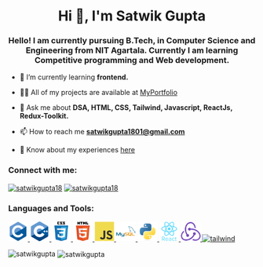 <h1 align="center">Hi 👋, I'm Satwik Gupta</h1>
<h3 align="center">Hello! I am currently pursuing B.Tech, in Computer Science and Engineering from NIT Agartala. Currently I am learning Competitive programming and Web development.</h3>

- 🌱 I’m currently learning **frontend.**

- 👨‍💻 All of my projects are available at [MyPortfolio](https://satwikgupta.github.io/MyPortfolio/)

- 💬 Ask me about **DSA, HTML, CSS, Tailwind, Javascript, ReactJs, Redux-Toolkit.**

- 📫 How to reach me **satwikgupta1801@gmail.com**

- 📄 Know about my experiences [here](https://drive.google.com/drive/folders/1C7eKfdsUCnvTl2L1CNX1QEI7GOxJZ_2b?usp=drive_link)

<h3 align="left">Connect with me:</h3>
<p align="left">
<a href="https://twitter.com/satwikgupta18" target="blank"><img align="center" src="https://raw.githubusercontent.com/rahuldkjain/github-profile-readme-generator/master/src/images/icons/Social/twitter.svg" alt="satwikgupta18" height="30" width="40" /></a>
<a href="https://linkedin.com/in/satwikgupta18" target="blank"><img align="center" src="https://raw.githubusercontent.com/rahuldkjain/github-profile-readme-generator/master/src/images/icons/Social/linked-in-alt.svg" alt="satwikgupta18" height="30" width="40" /></a>
</p>

<h3 align="left">Languages and Tools:</h3>
<p align="left"> <a href="https://www.cprogramming.com/" target="_blank" rel="noreferrer"> <img src="https://raw.githubusercontent.com/devicons/devicon/master/icons/c/c-original.svg" alt="c" width="40" height="40"/> </a> <a href="https://www.w3schools.com/cpp/" target="_blank" rel="noreferrer"> <img src="https://raw.githubusercontent.com/devicons/devicon/master/icons/cplusplus/cplusplus-original.svg" alt="cplusplus" width="40" height="40"/> </a> <a href="https://www.w3schools.com/css/" target="_blank" rel="noreferrer"> <img src="https://raw.githubusercontent.com/devicons/devicon/master/icons/css3/css3-original-wordmark.svg" alt="css3" width="40" height="40"/> </a> <a href="https://www.w3.org/html/" target="_blank" rel="noreferrer"> <img src="https://raw.githubusercontent.com/devicons/devicon/master/icons/html5/html5-original-wordmark.svg" alt="html5" width="40" height="40"/> </a> <a href="https://developer.mozilla.org/en-US/docs/Web/JavaScript" target="_blank" rel="noreferrer"> <img src="https://raw.githubusercontent.com/devicons/devicon/master/icons/javascript/javascript-original.svg" alt="javascript" width="40" height="40"/> </a> <a href="https://www.mysql.com/" target="_blank" rel="noreferrer"> <img src="https://raw.githubusercontent.com/devicons/devicon/master/icons/mysql/mysql-original-wordmark.svg" alt="mysql" width="40" height="40"/> </a> <a href="https://www.python.org" target="_blank" rel="noreferrer"> <img src="https://raw.githubusercontent.com/devicons/devicon/master/icons/python/python-original.svg" alt="python" width="40" height="40"/> </a> <a href="https://reactjs.org/" target="_blank" rel="noreferrer"> <img src="https://raw.githubusercontent.com/devicons/devicon/master/icons/react/react-original-wordmark.svg" alt="react" width="40" height="40"/> </a> <a href="https://redux.js.org" target="_blank" rel="noreferrer"> <img src="https://raw.githubusercontent.com/devicons/devicon/master/icons/redux/redux-original.svg" alt="redux" width="40" height="40"/> </a> <a href="https://tailwindcss.com/" target="_blank" rel="noreferrer"> <img src="https://www.vectorlogo.zone/logos/tailwindcss/tailwindcss-icon.svg" alt="tailwind" width="40" height="40"/> </a> </p>

<p><img align="left" src="https://github-readme-stats.vercel.app/api/top-langs?username=satwikgupta&show_icons=true&locale=en&layout=compact" alt="satwikgupta" /></p>

<p>&nbsp;<img align="center" src="https://github-readme-stats.vercel.app/api?username=satwikgupta&show_icons=true&locale=en" alt="satwikgupta" /></p>
